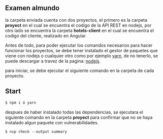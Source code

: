 
## Examen almundo 

la carpeta enviada cuenta con dos proyectos, el primero es la carpeta __proyect__ en el cual se encuentra el codigo de la API REST en nodejs, por otro lado se encuentra la carpeta __hotels-client__ en el cual se encuentra el codigo del cliente, realizado en Angular.

Antes de todo, para poder ejecutar los comandos necesarios para hacer funcionar los proyectos, se debe tener instalado el gestor de paquetes que viene con nodejs o cualquier otro como por ejemplo [yarn](https://yarnpkg.com/lang/en/docs/install/), 
de no tenerlo, se puede descargar a travez de la pagina: [nodejs](https://nodejs.org/en/).

para iniciar, se debe ejecutar el siguiente comando en la carpeta de cada proyecto.  

## Start
```bash
$ npm i ó yarn 
```

despues de haber instalado todas las dependencias, se ejecutara el siguiente comando en la carpeta __proyect__ para
confirmar que no se haya instalado algun paquete con vulnerabilidades.
```
$ nsp check --output summary
```
